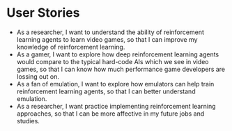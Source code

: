 # User Stories
- As a researcher, I want to understand the ability of reinforcement learning agents to learn video games, so that I can improve my knowledge of reinforcement learning.
- As a gamer, I want to explore how deep reinforcement learning agents would compare to the typical hard-code AIs which we see in video games, so that I can know how much performance game developers are lossing out on.
- As a fan of emulation, I want to explore how emulators can help train reinforcement learning agents, so that I can better understand emulation.
- As a researcher, I want practice implementing reinforcement learning approaches, so that I can be more affective in my future jobs and studies.